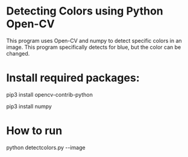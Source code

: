 # Detecting Colors using Python Open-CV
This program uses Open-CV and numpy to detect specific colors in an image. This program specifically detects for blue, but the color can be changed.

# Install required packages:

pip3 install opencv-contrib-python

pip3 install numpy

# How to run
python detectcolors.py --image <image-name>
